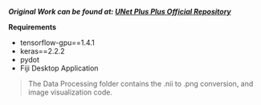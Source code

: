 ***Original Work can be found at: <a href = "https://github.com/MrGiovanni/UNetPlusPlus"> UNet Plus Plus Official Repository </a>***


**Requirements**
- tensorflow-gpu==1.4.1
- keras==2.2.2
- pydot
- Fiji Desktop Application
> The Data Processing folder contains the .nii to .png conversion, and image visualization code.
